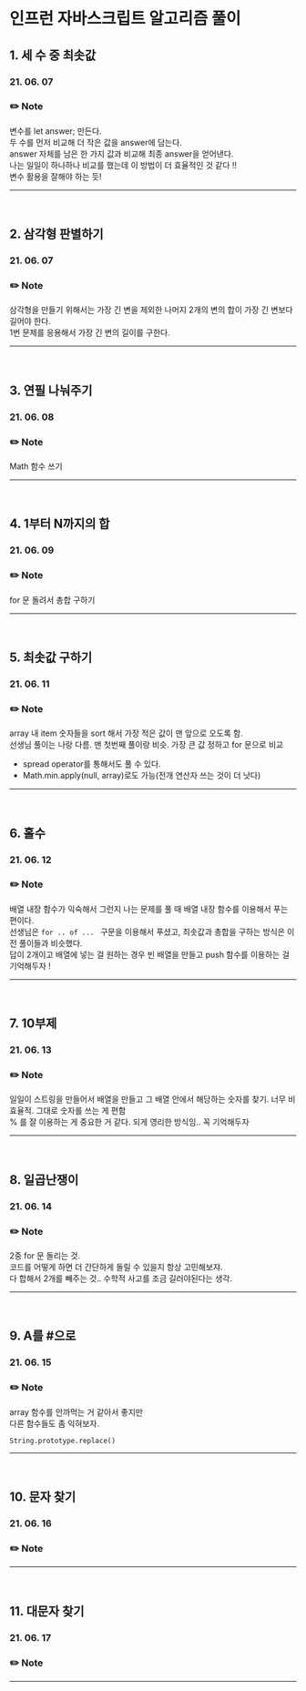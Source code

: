 # 인프런 자바스크립트 알고리즘 풀이

## 1. 세 수 중 최솟값

### 21. 06. 07

### ✏️ Note

변수를 let answer; 만든다.  
두 수를 먼저 비교해 더 작은 값을 answer에 담는다.  
answer 자체를 남은 한 가지 값과 비교해 최종 answer을 얻어낸다.  
나는 일일이 하나하나 비교를 했는데 이 방법이 더 효율적인 것 같다 !!  
변수 활용을 잘해야 하는 듯!

---

</br>

## 2. 삼각형 판별하기

### 21. 06. 07

### ✏️ Note

삼각형을 만들기 위해서는 가장 긴 변을 제외한 나머지 2개의 변의 합이 가장 긴 변보다 길어야 한다.  
1번 문제를 응용해서 가장 긴 변의 길이를 구한다.

---

</br>

## 3. 연필 나눠주기

### 21. 06. 08

### ✏️ Note

Math 함수 쓰기

---

</br>

## 4. 1부터 N까지의 합

### 21. 06. 09

### ✏️ Note

for 문 돌려서 총합 구하기

---

</br>

## 5. 최솟값 구하기

### 21. 06. 11

### ✏️ Note

array 내 item 숫자들을 sort 해서 가장 적은 값이 맨 앞으로 오도록 함.  
선생님 풀이는 나랑 다름. 맨 첫번째 풀이랑 비슷. 가장 큰 값 정하고 for 문으로 비교

- spread operator를 통해서도 풀 수 있다.
- Math.min.apply(null, array)로도 가능(전개 연산자 쓰는 것이 더 낫다)

---

</br>

## 6. 홀수

### 21. 06. 12

### ✏️ Note

배열 내장 함수가 익숙해서 그런지 나는 문제를 풀 때 배열 내장 함수를 이용해서 푸는 편이다.  
선생님은 `for .. of ... ` 구문을 이용해서 푸셨고, 최솟값과 총합을 구하는 방식은 이전 풀이들과 비슷했다.  
답이 2개이고 배열에 넣는 걸 원하는 경우 빈 배열을 만들고 push 함수를 이용하는 걸 기억해두자 !

---

</br>

## 7. 10부제

### 21. 06. 13

### ✏️ Note

일일이 스트링을 만들어서 배열을 만들고 그 배열 안에서 해당하는 숫자를 찾기. 너무 비효율적. 그대로 숫자를 쓰는 게 편함  
% 를 잘 이용하는 게 중요한 거 같다. 되게 영리한 방식임.. 꼭 기억해두자

---

</br>

## 8. 일곱난쟁이

### 21. 06. 14

### ✏️ Note

2중 for 문 돌리는 것.  
코드를 어떻게 하면 더 간단하게 돌릴 수 있을지 항상 고민해보쟈.  
다 합해서 2개를 빼주는 것.. 수학적 사고를 조금 길러야된다는 생각.

---

</br>

## 9. A를 #으로

### 21. 06. 15

### ✏️ Note

array 함수를 안까먹는 거 같아서 좋지만  
다른 함수들도 좀 익혀보자.

```
String.prototype.replace()
```

---

</br>

## 10. 문자 찾기

### 21. 06. 16

### ✏️ Note

---

</br>

## 11. 대문자 찾기

### 21. 06. 17

### ✏️ Note

---

</br>

